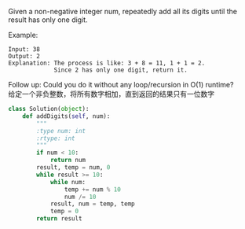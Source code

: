 Given a non-negative integer num, repeatedly add all its digits until the result has only one digit.

Example:
```
Input: 38
Output: 2 
Explanation: The process is like: 3 + 8 = 11, 1 + 1 = 2. 
             Since 2 has only one digit, return it.
```
Follow up:
Could you do it without any loop/recursion in O(1) runtime?  
给定一个非负整数，将所有数字相加，直到返回的结果只有一位数字
```python
class Solution(object):
    def addDigits(self, num):
        """
        :type num: int
        :rtype: int
        """
        if num < 10:
            return num
        result, temp = num, 0
        while result >= 10:
            while num:
                temp += num % 10
                num /= 10
            result, num = temp, temp
            temp = 0
        return result
```
